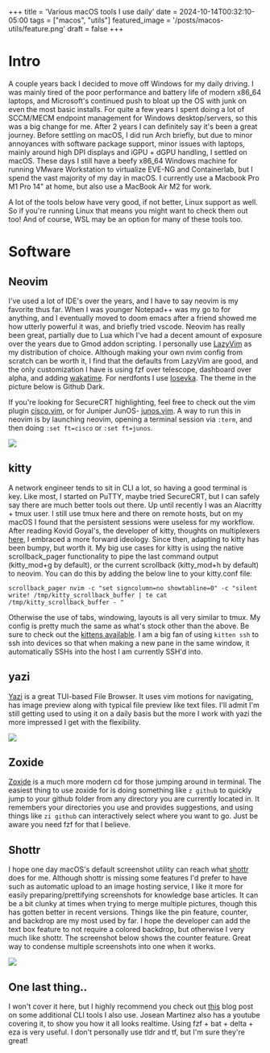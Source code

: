 +++
title = 'Various macOS tools I use daily'
date = 2024-10-14T00:32:10-05:00
tags = ["macos", "utils"]
featured_image = '/posts/macos-utils/feature.png'
draft = false
+++

# Intro

A couple years back I decided to move off Windows for my daily driving. I was mainly tired of the poor performance and battery life of modern x86_64 laptops, and Microsoft's continued push to bloat up the OS with junk on even the most basic installs. For quite a few years I spent doing a lot of SCCM/MECM endpoint management for Windows desktop/servers, so this was a big change for me. After 2 years I can definitely say it's been a great journey. Before settling on macOS, I did run Arch briefly, but due to minor annoyances with software package support, minor issues with laptops, mainly around high DPI displays and iGPU + dGPU handling, I settled on macOS. These days I still have a beefy x86_64 Windows machine for running VMware Workstation to virtualize EVE-NG and Containerlab, but I spend the vast majority of my day in macOS. I currently use a Macbook Pro M1 Pro 14" at home, but also use a MacBook Air M2 for work.

A lot of the tools below have very good, if not better, Linux support as well. So if you're running Linux that means you might want to check them out too! And of course, WSL may be an option for many of these tools too.

# Software
## Neovim

I've used a lot of IDE's over the years, and I have to say neovim is my favorite thus far. When I was younger Notepad++ was my go to for anything, and I eventually moved to doom emacs after a friend showed me how utterly powerful it was, and briefly tried vscode. Neovim has really been great, partially due to Lua which I've had a decent amount of exposure over the years due to Gmod addon scripting. I personally use [LazyVim](http://www.lazyvim.org) as my distribution of choice. Although making your own nvim config from scratch can be worth it, I find that the defaults from LazyVim are good, and the only customization I have is using fzf over telescope, dashboard over alpha, and adding [wakatime](https://wakatime.com). For nerdfonts I use [Iosevka](https://github.com/be5invis/Iosevka). The theme in the picture below is Github Dark.

If you're looking for SecureCRT highlighting, feel free to check out the vim plugin [cisco.vim](https://github.com/momota/cisco.vim), or for Juniper JunOS- [junos.vim](https://github.com/momota/junos.vim). A way to run this in neovim is by launching neovim, opening a terminal session via `:term`, and then doing `:set ft=cisco` or `:set ft=junos`.

![](/posts/macos-utils/neovim.png)

## kitty

A network engineer tends to sit in CLI a lot, so having a good terminal is key. Like most, I started on PuTTY, maybe tried SecureCRT, but I can safely say there are much better tools out there. Up until recently I was an Alacritty + tmux user. I still use tmux here and there on remote hosts, but on my macOS I found that the persistent sessions were useless for my workflow. After reading Kovid Goyal's, the developer of kitty, thoughts on multiplexers [here](https://sw.kovidgoyal.net/kitty/faq/#i-am-using-tmux-and-have-a-problem), I embraced a more forward ideology. Since then, adapting to kitty has been bumpy, but worth it. My big use cases for kitty is using the native scrollback_pager functionality to pipe the last command output (kitty_mod+g by default), or the current scrollback (kitty_mod+h by default) to neovim. You can do this by adding the below line to your kitty.conf file:

```
scrollback_pager nvim -c "set signcolumn=no showtabline=0" -c "silent write! /tmp/kitty_scrollback_buffer | te cat /tmp/kitty_scrollback_buffer - "
```
Otherwise the use of tabs, windowing, layouts is all very similar to tmux. My config is pretty much the same as what's stock other than the above. Be sure to check out the [kittens available](https://sw.kovidgoyal.net/kitty/kittens_intro/). I am a big fan of using `kitten ssh` to ssh into devices so that when making a new pane in the same window, it automatically SSHs into the host I am currently SSH'd into.

## yazi

[Yazi](https://github.com/sxyazi/yazi) is a great TUI-based File Browser. It uses vim motions for navigating, has image preview along with typical file preview like text files. I'll admit I'm still getting used to using it on a daily basis but the more I work with yazi the more impressed I get with the flexibility.

![](/posts/macos-utils/yazi.png)

## Zoxide

[Zoxide](https://github.com/ajeetdsouza/zoxide) is a much more modern cd for those jumping around in terminal. The easiest thing to use zoxide for is doing something like `z github` to quickly jump to your github folder from any directory you are currently located in. It remembers your directories you use and provides suggestions, and using things like `zi github` can interactively select where you want to go. Just be aware you need fzf for that I believe.

## Shottr

I hope one day macOS's default screenshot utility can reach what [shottr](http://shottr.cc) does for me. Although shottr is missing some features I'd prefer to have such as automatic upload to an image hosting service, I like it more for easily preparing/prettifying screenshots for knowledge base articles. It can be a bit clunky at times when trying to merge multiple pictures, though this has gotten better in recent versions. Things like the pin feature, counter, and backdrop are my most used by far. I hope the developer can add the text box feature to not require a colored backdrop, but otherwise I very much like shottr. The screenshot below shows the counter feature. Great way to condense multiple screenshots into one when it works.

![](/posts/macos-utils/shottr.png)

## One last thing..

I won't cover it here, but I highly recommend you check out [this](https://www.josean.com/posts/7-amazing-cli-tools) blog post on some additional CLI tools I also use. Josean Martinez also has a youtube covering it, to show you how it all looks realtime. Using fzf + bat + delta + eza is very useful. I don't personally use tldr and tf, but I'm sure they're great!
